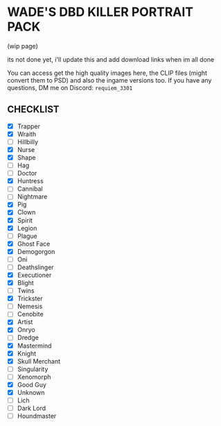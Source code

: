 # WADE'S DBD KILLER PORTRAIT PACK
(wip page)

its not done yet, i'll update this and add download links when im all done

You can access get the high quality images here, the CLIP files (might convert them to PSD) and also the ingame versions too.
If you have any questions, DM me on Discord: `requiem_3301`

## CHECKLIST
- [x] Trapper
- [x] Wraith
- [ ] Hillbilly
- [x] Nurse
- [x] Shape
- [ ] Hag
- [ ] Doctor
- [x] Huntress
- [ ] Cannibal
- [ ] Nightmare
- [x] Pig
- [x] Clown
- [x] Spirit
- [x] Legion
- [ ] Plague
- [x] Ghost Face
- [x] Demogorgon
- [ ] Oni
- [ ] Deathslinger
- [x] Executioner
- [x] Blight
- [ ] Twins
- [x] Trickster
- [ ] Nemesis
- [ ] Cenobite
- [x] Artist
- [x] Onryo
- [ ] Dredge
- [x] Mastermind
- [x] Knight
- [x] Skull Merchant
- [ ] Singularity
- [ ] Xenomorph
- [x] Good Guy
- [x] Unknown
- [ ] Lich
- [ ] Dark Lord
- [ ] Houndmaster
